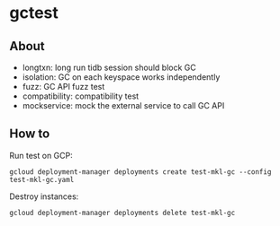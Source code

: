 # gctest

## About

- longtxn: long run tidb session should block GC
- isolation: GC on each keyspace works independently
- fuzz: GC API fuzz test
- compatibility: compatibility test
- mockservice: mock the external service to call GC API

## How to

Run test on GCP:

```
gcloud deployment-manager deployments create test-mkl-gc --config test-mkl-gc.yaml
```

Destroy instances:

```
gcloud deployment-manager deployments delete test-mkl-gc
```
